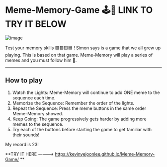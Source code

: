 # Meme-Memory-Game 🕹👾 LINK TO TRY IT BELOW

![image](https://github.com/kevinyejoonlee/Simon-Game/assets/73869929/0ac31a6a-aa17-4397-8d42-932e760d06f1)

Test your memory skills 🟩🟥🟨🟦 ! Simon says is a game that we all grew up playing. This is based on that game. Meme-Memory will play a series of memes and you must follow him 🕺.
<hr/>

## How to play
1. Watch the Lights: Meme-Memory will continue to add ONE meme to the sequence each time.
2. Memorize the Sequence: Remember the order of the lights.
3. Repeat the Sequence: Press the meme buttons in the same order Meme-Memory showed.
4. Keep Going: The game progressively gets harder by adding more memes to the sequence.
6. Try each of the buttons before starting the game to get familiar with their sounds!

My record is 23!


**TRY IT HERE -----> https://kevinyejoonlee.github.io/Meme-Memory-Game/
**

